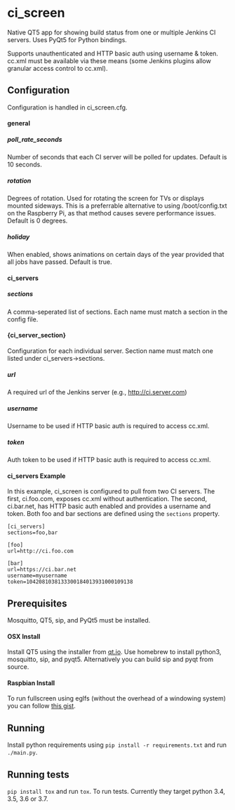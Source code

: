 # ci_screen
Native QT5 app for showing build status from one or multiple Jenkins CI servers. Uses PyQt5 for Python bindings.

Supports unauthenticated and HTTP basic auth using username & token. cc.xml must be available via these means (some Jenkins plugins allow granular access control to cc.xml).

## Configuration
Configuration is handled in ci_screen.cfg. 

#### general

##### poll_rate_seconds
Number of seconds that each CI server will be polled for updates. Default is 10 seconds.

##### rotation
Degrees of rotation. Used for rotating the screen for TVs or displays mounted sideways. This is a preferrable alternative to using /boot/config.txt on the Raspberry Pi, as that method causes severe performance issues. Default is 0 degrees.

##### holiday
When enabled, shows animations on certain days of the year provided that all jobs have passed. Default is true.

#### ci_servers

##### sections
A comma-seperated list of sections. Each name must match a section in the config file.

#### {ci_server_section}
Configuration for each individual server. Section name must match one listed under ci_servers->sections.

##### url
A required url of the Jenkins server (e.g., http://ci.server.com)

##### username
Username to be used if HTTP basic auth is required to access cc.xml.

##### token
Auth token to be used if HTTP basic auth is required to access cc.xml.

#### ci_servers Example
In this example, ci_screen is configured to pull from two CI servers. The first, ci.foo.com, exposes cc.xml without authentication. The second, ci.bar.net, has HTTP basic auth enabled and provides a username and token. Both foo and bar sections are defined using the `sections` property.

```
[ci_servers]
sections=foo,bar

[foo]
url=http://ci.foo.com

[bar]
url=https://ci.bar.net
username=myusername
token=1042081038133300184013931000109138
```

## Prerequisites

Mosquitto, QT5, sip, and PyQt5 must be installed.

#### OSX Install

Install QT5 using the installer from [qt.io](qt.io).
Use homebrew to install python3, mosquitto, sip, and pyqt5. Alternatively you can build sip and pyqt from source.

#### Raspbian Install

To run fullscreen using eglfs (without the overhead of a windowing system) you can follow [this gist](https://gist.github.com/garyjohnson/f041d2274dccd6641c51).

## Running

Install python requirements using `pip install -r requirements.txt` and run `./main.py`.

## Running tests

`pip install tox` and run `tox`. To run tests. Currently they target python 3.4, 3.5, 3.6 or 3.7.
